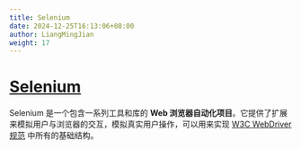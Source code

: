 ```yaml
---
title: Selenium
date: 2024-12-25T16:13:06+08:00
author: LiangMingJian
weight: 17
---
```


# [Selenium](https://www.selenium.dev/zh-cn/)

Selenium 是一个包含一系列工具和库的 **Web 浏览器自动化项目**。它提供了扩展来模拟用户与浏览器的交互，模拟真实用户操作，可以用来实现 [W3C WebDriver 规范](https://www.w3.org/TR/webdriver/) 中所有的基础结构。
